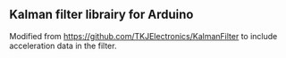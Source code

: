 ## Kalman filter librairy for Arduino

Modified from https://github.com/TKJElectronics/KalmanFilter to include acceleration data in the filter.
